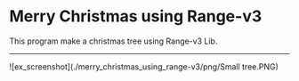 # Merry Christmas using Range-v3
This program make a christmas tree using Range-v3 Lib.

---

![ex_screenshot](./merry_christmas_using_range-v3/png/Small tree.PNG)
